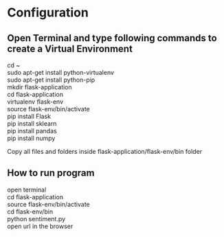 # Configuration
## Open Terminal and type following commands to create a Virtual Environment 
cd ~  
sudo apt-get install python-virtualenv  
sudo apt-get install python-pip  
mkdir flask-application  
cd flask-application  
virtualenv flask-env  
source flask-env/bin/activate  
pip install Flask  
pip install sklearn  
pip install pandas  
pip install numpy  

Copy all files and folders inside flask-application/flask-env/bin folder  

## How to run program
open terminal  
cd flask-application  
source flask-env/bin/activate  
cd flask-env/bin  
python sentiment.py  
open url in the browser
